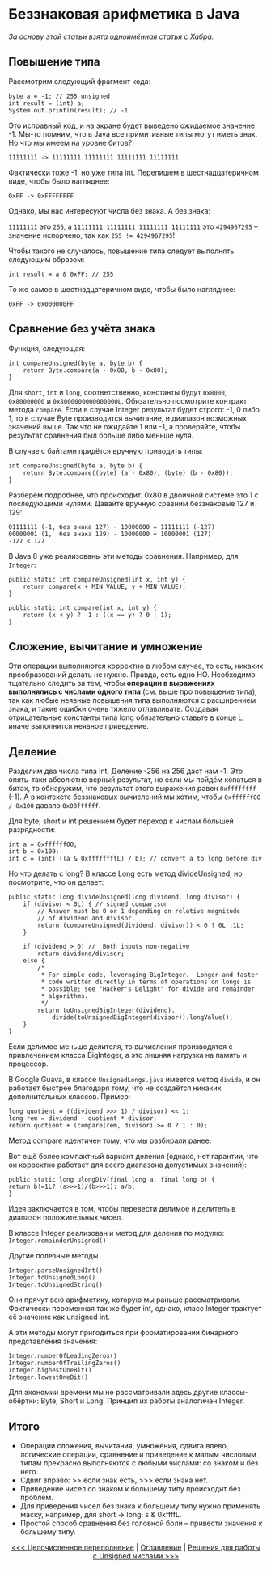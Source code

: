 Беззнаковая арифметика в Java
=============================

*За основу этой статьи взята одноимённая статья с Хабра.*

Повышение типа
--------------

Рассмотрим следующий фрагмент кода:

```
byte a = -1; // 255 unsigned
int result = (int) a;
System.out.println(result); // -1
```

Это исправный код, и на экране будет выведено ожидаемое значение -1. Мы-то помним, что в Java все примитивные типы могут иметь знак. Но что мы имеем на уровне битов?

```
11111111 -> 11111111 11111111 11111111 11111111
```

Фактически тоже -1, но уже типа int. Перепишем в шестнадцатеричном виде, чтобы было нагляднее:

```
0xFF -> 0xFFFFFFFF
```

Однако, мы нас интересуют числа без знака. А без знака:

`11111111` это `255`, а `11111111 11111111 11111111 11111111` это `4294967295` – значение испорчено, так как `255 != 4294967295`!

Чтобы такого не случалось, повышение типа следует выполнять следующим образом:

```
int result = a & 0xFF; // 255
```

То же самое в шестнадцатеричном виде, чтобы было нагляднее:

```
0xFF -> 0x000000FF
```

Сравнение без учёта знака
-------------------------

Функция, следующая:
```
int compareUnsigned(byte a, byte b) {
    return Byte.compare(a - 0x80, b - 0x80);
}
```

Для `short`, `int` и `long`, соответственно, константы будут `0x8000`, `0x80000000` и `0x8000000000000000L`.
Обязательно посмотрите контракт метода `compare`. Если в случае Integer результат будет строго: -1, 0 либо 1, то в случае Byte производится вычитание, и диапазон возможных значений выше. Так что не ожидайте 1 или -1, а проверяйте, чтобы результат сравнения был больше либо меньше нуля.

В случае с байтами придётся вручную приводить типы:

```
int compareUnsigned(byte a, byte b) {
    return Byte.compare((byte) (a - 0x80), (byte) (b - 0x80));
}
```

Разберём подробнее, что происходит. 0x80 в двоичной системе это 1 с последующими нулями. Давайте вручную сравним беззнаковые 127 и 129:

```
01111111 (-1, без знака 127) - 10000000 = 11111111 (-127)
00000001 (1,  без знака 129) - 10000000 = 10000001 (127)
-127 < 127
```

В Java 8 уже реализованы эти методы сравнения. Например, для `Integer`:

```
public static int compareUnsigned(int x, int y) {
    return compare(x + MIN_VALUE, y + MIN_VALUE);
}

public static int compare(int x, int y) {
    return (x < y) ? -1 : ((x == y) ? 0 : 1);
}
```

Сложение, вычитание и умножение
-------------------------------

Эти операции выполняются корректно в любом случае, то есть, никаких преобразований делать не нужно. Правда, есть одно НО.
Необходимо тщательно следить за тем, чтобы **операции в выражениях выполнялись с числами одного типа** (см. выше про повышение типа), так как любые неявные повышения типа выполняются с расширением знака, и такие ошибки очень тяжело отлавливать.
Создавая отрицательные константы типа long обязательно ставьте в конце L, иначе выполнится неявное приведение.


Деление
-------

Разделим два числа типа int. Деление -256 на 256 даст нам -1. Это опять-таки абсолютно верный результат, но если мы пойдём копаться в битах, то обнаружим, что результат этого выражения равен `0xffffffff` (-1). А в контексте беззнаковых вычислений мы хотим, чтобы `0xffffff00 / 0x100` давало `0x00ffffff`.

Для byte, short и int решением будет переход к числам большей разрядности:

```
int a = 0xffffff00;
int b = 0x100;
int c = (int) ((a & 0xffffffffL) / b); // convert a to long before div
```

Но что делать с long? В классе Long есть метод divideUnsigned, но посмотрите, что он делает:

```
public static long divideUnsigned(long dividend, long divisor) {
    if (divisor < 0L) { // signed comparison
        // Answer must be 0 or 1 depending on relative magnitude
        // of dividend and divisor.
        return (compareUnsigned(dividend, divisor)) < 0 ? 0L :1L;
    }

    if (dividend > 0) //  Both inputs non-negative
        return dividend/divisor;
    else {
        /*
         * For simple code, leveraging BigInteger.  Longer and faster
         * code written directly in terms of operations on longs is
         * possible; see "Hacker's Delight" for divide and remainder
         * algorithms.
         */
        return toUnsignedBigInteger(dividend).
            divide(toUnsignedBigInteger(divisor)).longValue();
    }
}
```

Если делимое меньше делителя, то вычисления производятся с привлечением класса BigInteger, а это лишняя нагрузка на память и процессор.

В Google Guava, в классе `UnsignedLongs.java` имеется метод `divide`, и он работает быстрее благодаря тому, что не создаётся никаких дополнительных классов. Пример:

```
long quotient = ((dividend >>> 1) / divisor) << 1;
long rem = dividend - quotient * divisor;
return quotient + (compare(rem, divisor) >= 0 ? 1 : 0);
```

Метод compare идентичен тому, что мы разбирали ранее.

Вот ещё более компактный вариант деления (однако, нет гарантии, что он корректно работает для всего диапазона допустимых значений):

```
public static long ulongDiv(final long a, final long b) {
return b!=1L? (a>>>1)/(b>>>1): a/b;
}
```

Идея заключается в том, чтобы перевести делимое и делитель в диапазон положительных чисел.

В классе Integer реализован и метод для деления по модулю: `Integer.remainderUnsigned()`

Другие полезные методы

```
Integer.parseUnsignedInt()
Integer.toUnsignedLong()
Integer.toUnsignedString()
```

Они прячут всю арифметику, которую мы раньше рассматривали. Фактически переменная так же будет int, однако, класс Integer трактует её значение как unsigned int.

А эти методы могут пригодиться при форматировании бинарного представления значения:

```
Integer.numberOfLeadingZeros()
Integer.numberOfTrailingZeros()
Integer.highestOneBit()
Integer.lowestOneBit()
```

Для экономии времени мы не рассматривали здесь другие классы-обёртки: Byte, Short и Long. Принцип их работы аналогичен Integer.


Итого
-----

*	Операции сложения, вычитания, умножения, сдвига влево, логические операции, сравнение и приведение к малым числовым типам прекрасно выполняются с любыми числами: со знаком и без него.
*	Сдвиг вправо: >> если знак есть, >>> если знака нет.
*	Приведение чисел со знаком к большему типу происходит без проблем.
*	Для приведения чисел без знака к большему типу нужно применять маску, например, для short -> long: s & 0xffffL.
*	Простой способ сравнения без головной боли – привести значения к большему типу.

<divp align="center">

[<<< Целочисленное переполнение](integer-overflow.md) | [Оглавление](toc.md) | [Решения для работы с Unsigned числами >>>](unsigned-libraries-java.md)
</div>
